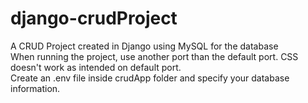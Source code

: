 # django-crudProject
A CRUD Project created in Django using MySQL for the database
<br>
When running the project, use another port than the default port. CSS doesn't work as intended on default port.
<br>
Create an .env file inside crudApp folder and specify your database information.
